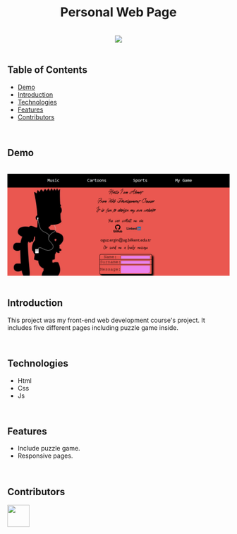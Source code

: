 <h1 align="center">Personal Web Page</h1> <br>

<div align="center">
    <img width=300 src="/Personal Web Page/Images/skateboard.jpg">
</div>

<br/>

## Table of Contents

- [Demo](#demo)
- [Introduction](#introduction)
- [Technologies](#technologies)
- [Features](#features)
- [Contributors](#contributors)

<br/>

## Demo

<br/>

<div align="center">
    <img width=850 src="/Personal Web Page/Images/demo.png">
</div>

<br/>

## Introduction
This project was my front-end web development course's project. It includes five different pages including puzzle game inside.

<br/>

## Technologies

* Html
* Css
* Js

<br/>

## Features

* Include puzzle game.
* Responsive pages.

<br/>

## Contributors

<a href="https://github.com/ahmettoguz" target="_blank"><img width=50 height=50 src="https://avatars.githubusercontent.com/u/101711642?v=4"></a>
